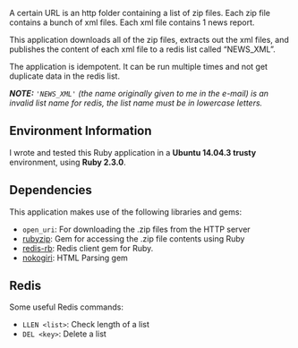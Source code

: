 A certain URL is an http folder containing a list of zip files. Each zip file contains a bunch of xml files. Each xml file contains 1 news report.

This application downloads all of the zip files, extracts out the xml files, and publishes the content of each xml file to a redis list called “NEWS_XML”.

The application is idempotent. It can be run multiple times and not get duplicate data in the redis list.

_**NOTE:** `'NEWS_XML'` (the name originally given to me in the e-mail) is an invalid list name for redis, the list name must be in lowercase letters._

## Environment Information
I wrote and tested this Ruby application in a **Ubuntu 14.04.3 trusty** environment, using **Ruby 2.3.0**.

## Dependencies
This application makes use of the following libraries and gems:
- `open_uri`: For downloading the .zip files from the HTTP server
- [rubyzip](https://github.com/rubyzip/rubyzip): Gem for accessing the .zip file contents using Ruby
- [redis-rb](https://github.com/redis/redis-rb): Redis client gem for Ruby.
- [nokogiri](http://www.nokogiri.org/): HTML Parsing gem

## Redis
Some useful Redis commands:

- `LLEN <list>`: Check length of a list
- `DEL <key>`: Delete a list